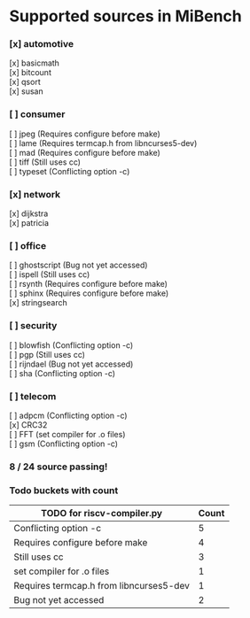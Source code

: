 # Supported sources in MiBench

### [x] automotive
[x] basicmath  
[x] bitcount  
[x] qsort  
[x] susan  

### [ ] consumer
[ ] jpeg (Requires configure before make)  
[ ] lame (Requires termcap.h from libncurses5-dev)   
[ ] mad (Requires configure before make)  
[ ] tiff (Still uses cc)  
[ ] typeset (Conflicting option -c)  

### [x] network
[x] dijkstra  
[x] patricia   

### [ ] office
[ ] ghostscript (Bug not yet accessed)  
[ ] ispell (Still uses cc)  
[ ] rsynth (Requires configure before make)  
[ ] sphinx (Requires configure before make)  
[x] stringsearch  

### [ ] security
[ ] blowfish (Conflicting option -c)  
[ ] pgp (Still uses cc)  
[ ] rijndael (Bug not yet accessed)  
[ ] sha (Conflicting option -c)  

### [ ] telecom
[ ] adpcm (Conflicting option -c)  
[x] CRC32  
[ ] FFT (set compiler for .o files)  
[ ] gsm (Conflicting option -c)   

### 8 / 24 source passing!

### Todo buckets with count  

| TODO for riscv-compiler.py | Count |
| ---- | ----- | 
| Conflicting option -c | 5 |
| Requires configure before make | 4 |
| Still uses cc | 3 |
| set compiler for .o files | 1 |
| Requires termcap.h from libncurses5-dev | 1 |
| Bug not yet accessed | 2 |
